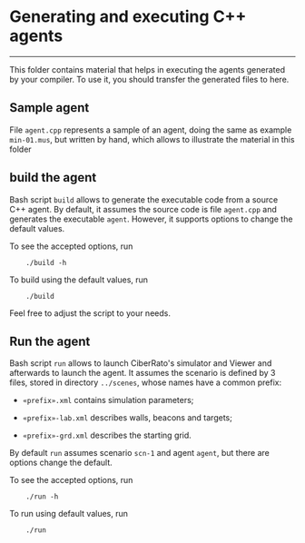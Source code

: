 # Generating and executing C++ agents

---

This folder contains material that helps in executing the agents generated by your compiler.
To use it, you should transfer the generated files to here.

## Sample agent

File `agent.cpp` represents a sample of an agent, 
doing the same as example `min-01.mus`, but written by hand,
which allows to illustrate the material in this folder

## build the agent

Bash script `build` allows to generate the executable code from a source C++ agent.
By default, it assumes the source code is file `agent.cpp` and generates the executable `agent`.
However, it supports options to change the default values.

To see the accepted options, run

~~~
    ./build -h
~~~

To build using the default values, run

~~~
    ./build
~~~

Feel free to adjust the script to your needs.

## Run the agent

Bash script `run` allows to launch CiberRato's simulator and Viewer and afterwards to launch the agent.
It assumes the scenario is defined by 3 files, stored in directory `../scenes`, 
whose names have a common prefix:

-  `«prefix».xml` contains simulation parameters;

- `«prefix»-lab.xml` describes walls, beacons and targets;

- `«prefix»-grd.xml` describes the starting grid.

By default `run` assumes scenario `scn-1` and agent `agent`, 
but there are options change the default.

To see the accepted options, run

~~~
    ./run -h
~~~

To run using default values, run

~~~
    ./run 
~~~


